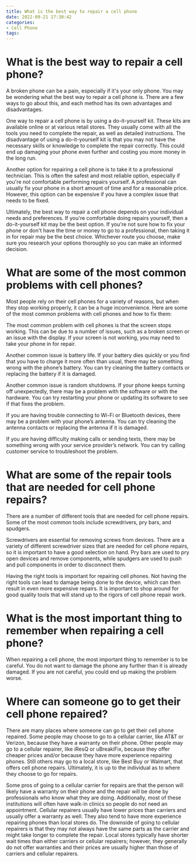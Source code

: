 ```yaml
---
title: What is the best way to repair a cell phone
date: 2022-09-21 17:30:42
categories:
- Cell Phone
tags:
---
```



#  What is the best way to repair a cell phone?

A broken phone can be a pain, especially if it's your only phone. You may be wondering what the best way to repair a cell phone is. There are a few ways to go about this, and each method has its own advantages and disadvantages.

One way to repair a cell phone is by using a do-it-yourself kit. These kits are available online or at various retail stores. They usually come with all the tools you need to complete the repair, as well as detailed instructions. The disadvantage of using a do-it-yourself kit is that you may not have the necessary skills or knowledge to complete the repair correctly. This could end up damaging your phone even further and costing you more money in the long run.

Another option for repairing a cell phone is to take it to a professional technician. This is often the safest and most reliable option, especially if you're not comfortable performing repairs yourself. A professional can usually fix your phone in a short amount of time and for a reasonable price. However, this option can be expensive if you have a complex issue that needs to be fixed.

Ultimately, the best way to repair a cell phone depends on your individual needs and preferences. If you're comfortable doing repairs yourself, then a do-it-yourself kit may be the best option. If you're not sure how to fix your phone or don't have the time or money to go to a professional, then taking it in for repair may be the best choice. Whichever route you choose, make sure you research your options thoroughly so you can make an informed decision.

#  What are some of the most common problems with cell phones?

Most people rely on their cell phones for a variety of reasons, but when they stop working properly, it can be a huge inconvenience. Here are some of the most common problems with cell phones and how to fix them:

The most common problem with cell phones is that the screen stops working. This can be due to a number of issues, such as a broken screen or an issue with the display. If your screen is not working, you may need to take your phone in for repair.

Another common issue is battery life. If your battery dies quickly or you find that you have to charge it more often than usual, there may be something wrong with the phone’s battery. You can try cleaning the battery contacts or replacing the battery if it is damaged.

Another common issue is random shutdowns. If your phone keeps turning off unexpectedly, there may be a problem with the software or with the hardware. You can try restarting your phone or updating its software to see if that fixes the problem.

If you are having trouble connecting to Wi-Fi or Bluetooth devices, there may be a problem with your phone’s antenna. You can try cleaning the antenna contacts or replacing the antenna if it is damaged.

If you are having difficulty making calls or sending texts, there may be something wrong with your service provider’s network. You can try calling customer service to troubleshoot the problem.

#  What are some of the repair tools that are needed for cell phone repairs?

There are a number of different tools that are needed for cell phone repairs. Some of the most common tools include screwdrivers, pry bars, and spudgers.

Screwdrivers are essential for removing screws from devices. There are a variety of different screwdriver sizes that are needed for cell phone repairs, so it is important to have a good selection on hand. Pry bars are used to pry open devices and remove components, while spudgers are used to push and pull components in order to disconnect them.

Having the right tools is important for repairing cell phones. Not having the right tools can lead to damage being done to the device, which can then result in even more expensive repairs. It is important to shop around for good quality tools that will stand up to the rigors of cell phone repair work.

#  What is the most important thing to remember when repairing a cell phone?

When repairing a cell phone, the most important thing to remember is to be careful. You do not want to damage the phone any further than it is already damaged. If you are not careful, you could end up making the problem worse.

#  Where can someone go to get their cell phone repaired?

There are many places where someone can go to get their cell phone repaired.  Some people may choose to go to a cellular carrier, like AT&T or Verizon, because they have a warranty on their phone. Other people may go to a cellular repairer, like iResQ or uBreakiFix, because they offer cheaper prices and/or because they have more experience repairing phones. Still others may go to a local store, like Best Buy or Walmart, that offers cell phone repairs. Ultimately, it is up to the individual as to where they choose to go for repairs.

Some pros of going to a cellular carrier for repairs are that the person will likely have a warranty on their phone and the repair will be done by professionals who know what they are doing. Additionally, most of these institutions will often have walk-in clinics so people do not need an appointment. Cellular repairers usually have lower prices than carriers and usually offer a warranty as well. They also tend to have more experience repairing phones than local stores do. The downside of going to cellular repairers is that they may not always have the same parts as the carrier and might take longer to complete the repair. Local stores typically have shorter wait times than either carriers or cellular repairers; however, they generally do not offer warranties and their prices are usually higher than those of carriers and cellular repairers.